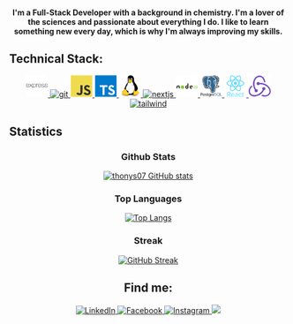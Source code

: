
<h4 align="center">I'm a Full-Stack Developer with a background in chemistry. I'm a lover of the sciences and passionate about everything I do. I like to learn something new every day, which is why I'm always improving my skills.</h4>

## Technical Stack:

<div align="center">
 <a href="https://expressjs.com" target="_blank" rel="noreferrer"> <img src="https://raw.githubusercontent.com/devicons/devicon/master/icons/express/express-original-wordmark.svg" alt="express" width="40" height="40"/> </a> 
<a href="https://git-scm.com/" target="_blank" rel="noreferrer"> <img src="https://www.vectorlogo.zone/logos/git-scm/git-scm-icon.svg" alt="git" width="40" height="40"/> </a> 
 <a href="https://developer.mozilla.org/en-US/docs/Web/JavaScript" target="_blank" rel="noreferrer"> <img src="https://raw.githubusercontent.com/devicons/devicon/master/icons/javascript/javascript-original.svg" alt="javascript" width="40" height="40"/> </a> 
 <a href="https://www.typescriptlang.org/" target="_blank" rel="noreferrer"> <img src="https://raw.githubusercontent.com/devicons/devicon/master/icons/typescript/typescript-original.svg" alt="typescript" width="40" height="40"/> </a>
 <a href="https://www.linux.org/" target="_blank" rel="noreferrer"> <img src="https://raw.githubusercontent.com/devicons/devicon/master/icons/linux/linux-original.svg" alt="linux" width="40" height="40"/> </a> 
 <a href="https://nextjs.org/" target="_blank" rel="noreferrer"> <img src="https://cdn.worldvectorlogo.com/logos/nextjs-2.svg" alt="nextjs" width="40" height="40"/> </a> 
 <a href="https://nodejs.org" target="_blank" rel="noreferrer"> <img src="https://raw.githubusercontent.com/devicons/devicon/master/icons/nodejs/nodejs-original-wordmark.svg" alt="nodejs" width="40" height="40"/> </a> 
 <a href="https://www.postgresql.org" target="_blank" rel="noreferrer"> <img src="https://raw.githubusercontent.com/devicons/devicon/master/icons/postgresql/postgresql-original-wordmark.svg" alt="postgresql" width="40" height="40"/> </a> 
 <a href="https://reactjs.org/" target="_blank" rel="noreferrer"> <img src="https://raw.githubusercontent.com/devicons/devicon/master/icons/react/react-original-wordmark.svg" alt="react" width="40" height="40"/> </a> 
 <a href="https://redux.js.org" target="_blank" rel="noreferrer"> <img src="https://raw.githubusercontent.com/devicons/devicon/master/icons/redux/redux-original.svg" alt="redux" width="40" height="40"/> </a> 
 <a href="https://tailwindcss.com/" target="_blank" rel="noreferrer"> <img src="https://www.vectorlogo.zone/logos/tailwindcss/tailwindcss-icon.svg" alt="tailwind" width="40" height="40"/> </a> 
</div>


## Statistics

<div align="center">

### Github Stats

[![thonys07 GitHub stats](https://github-readme-stats.vercel.app/api?username=thonys07&count_private=true&show_icons=true&theme=nord)](https://github.com/thonys07)

### Top Languages

[![Top Langs](https://github-readme-stats.vercel.app/api/top-langs/?username=thonys07&show_icons=true&layout=compact&&theme=nord)](https://github.com/thonys07)

### Streak

[![GitHub Streak](https://github-readme-streak-stats.herokuapp.com/?user=thonys07&theme=nord)](https://github.com/thonys07)


## Find me:

<div align="center">
<a href="https://www.linkedin.com/in/anthonys07/"><img class= "center" src="https://img.shields.io/badge/LinkedIn-0077B5?style=for-the-badge&logo=linkedin&logoColor=white" alt="LinkedIn"> </a>
<a href="https://www.facebook.com/ThonySiilva/"><img class= "center" src="https://img.shields.io/badge/Facebook-1877F2?style=for-the-badge&logo=facebook&logoColor=white" alt="Facebook "> </a>
<a href="https://www.instagram.com/thonysilva.07/"><img calss= "center" src="https://img.shields.io/badge/Instagram-E4405F?style=for-the-badge&logo=instagram&logoColor=white" alt="Instagram"> </a>
<a href="https://twitter.com/_ThonySilva_"><img calss= "center" src="https://img.shields.io/badge/Twitter-1DA1F2?style=for-the-badge&logo=twitter&logoColor=white" > </a>
</div>





